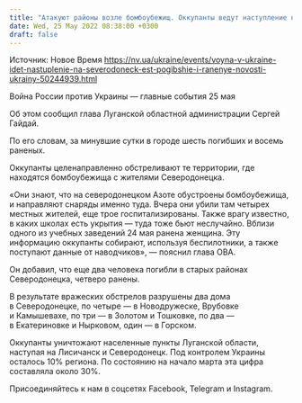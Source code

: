 ```yaml
---
title: "Атакуют районы возле бомбоубежищ. Оккупанты ведут наступление на Северодонецк, за сутки в городе шесть погибших и восемь раненых — Гайдай"
date: Wed, 25 May 2022 08:38:00 +0300
draft: false
---
```

Источник: Новое Время https://nv.ua/ukraine/events/voyna-v-ukraine-idet-nastuplenie-na-severodoneck-est-pogibshie-i-ranenye-novosti-ukrainy-50244939.html


Война России против Украины — главные события 25 мая

 Об этом сообщил глава Луганской областной администрации Сергей Гайдай.

По его словам, за минувшие сутки в городе шесть погибших и восемь раненых.

Оккупанты целенаправленно обстреливают те территории, где находятся бомбоубежища с жителями Северодонецка.

«Они знают, что на северодонецком Азоте обустроены бомбоубежища, и направляют снаряды именно туда. Вчера они убили там четырех местных жителей, еще трое госпитализированы. Также врагу известно, в каких школах есть укрытия — туда тоже бьют неслучайно. Вблизи одного из учебных заведений 24 мая ранена женщина. Эту информацию оккупанты собирают, используя беспилотники, а также поступают данные от наводчиков», — пояснил глава ОВА.

Он добавил, что еще два человека погибли в старых районах Северодонецка, четверо ранены.

В результате вражеских обстрелов разрушены два дома в Северодонецке, по четыре — в Новодружеске, Врубовке и Камышевахе, по три — в Золотом и Тошковке, по два — в Екатериновке и Нырковом, один — в Горском.

Оккупанты уничтожают населенные пункты Луганской области, наступая на Лисичанск и Северодонецк. Под контролем Украины осталось 10% региона. По состоянию на начало марта эта цифра составляла около 30%.

Присоединяйтесь к нам в соцсетях Facebook, Telegram и Instagram.
